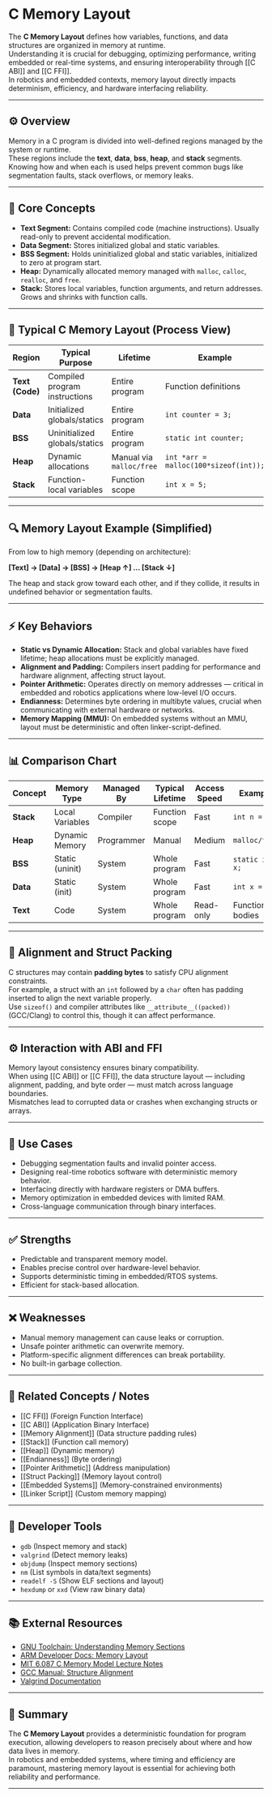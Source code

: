 # C Memory Layout

The **C Memory Layout** defines how variables, functions, and data structures are organized in memory at runtime.  
Understanding it is crucial for debugging, optimizing performance, writing embedded or real-time systems, and ensuring interoperability through [[C ABI]] and [[C FFI]].  
In robotics and embedded contexts, memory layout directly impacts determinism, efficiency, and hardware interfacing reliability.

---

## ⚙️ Overview

Memory in a C program is divided into well-defined regions managed by the system or runtime.  
These regions include the **text**, **data**, **bss**, **heap**, and **stack** segments.  
Knowing how and when each is used helps prevent common bugs like segmentation faults, stack overflows, or memory leaks.

---

## 🧠 Core Concepts

- **Text Segment:** Contains compiled code (machine instructions). Usually read-only to prevent accidental modification.
- **Data Segment:** Stores initialized global and static variables.
- **BSS Segment:** Holds uninitialized global and static variables, initialized to zero at program start.
- **Heap:** Dynamically allocated memory managed with `malloc`, `calloc`, `realloc`, and `free`.
- **Stack:** Stores local variables, function arguments, and return addresses. Grows and shrinks with function calls.

---

## 🧩 Typical C Memory Layout (Process View)

| Region | Typical Purpose | Lifetime | Example |
|---------|------------------|-----------|----------|
| **Text (Code)** | Compiled program instructions | Entire program | Function definitions |
| **Data** | Initialized globals/statics | Entire program | `int counter = 3;` |
| **BSS** | Uninitialized globals/statics | Entire program | `static int counter;` |
| **Heap** | Dynamic allocations | Manual via `malloc/free` | `int *arr = malloc(100*sizeof(int));` |
| **Stack** | Function-local variables | Function scope | `int x = 5;` |

---

## 🔍 Memory Layout Example (Simplified)

From low to high memory (depending on architecture):

**[Text] → [Data] → [BSS] → [Heap ↑] ... [Stack ↓]**

The heap and stack grow toward each other, and if they collide, it results in undefined behavior or segmentation faults.

---

## ⚡ Key Behaviors

- **Static vs Dynamic Allocation:** Stack and global variables have fixed lifetime; heap allocations must be explicitly managed.
- **Alignment and Padding:** Compilers insert padding for performance and hardware alignment, affecting struct layout.
- **Pointer Arithmetic:** Operates directly on memory addresses — critical in embedded and robotics applications where low-level I/O occurs.
- **Endianness:** Determines byte ordering in multibyte values, crucial when communicating with external hardware or networks.
- **Memory Mapping (MMU):** On embedded systems without an MMU, layout must be deterministic and often linker-script-defined.

---

## 📊 Comparison Chart

| Concept | Memory Type | Managed By | Typical Lifetime | Access Speed | Example |
|----------|--------------|-------------|------------------|--------------|----------|
| **Stack** | Local Variables | Compiler | Function scope | Fast | `int n = 5;` |
| **Heap** | Dynamic Memory | Programmer | Manual | Medium | `malloc/free` |
| **BSS** | Static (uninit) | System | Whole program | Fast | `static int x;` |
| **Data** | Static (init) | System | Whole program | Fast | `int x = 3;` |
| **Text** | Code | System | Whole program | Read-only | Function bodies |

---

## 🔧 Alignment and Struct Packing

C structures may contain **padding bytes** to satisfy CPU alignment constraints.  
For example, a struct with an `int` followed by a `char` often has padding inserted to align the next variable properly.  
Use `sizeof()` and compiler attributes like `__attribute__((packed))` (GCC/Clang) to control this, though it can affect performance.

---

## ⚙️ Interaction with ABI and FFI

Memory layout consistency ensures binary compatibility.  
When using [[C ABI]] or [[C FFI]], the data structure layout — including alignment, padding, and byte order — must match across language boundaries.  
Mismatches lead to corrupted data or crashes when exchanging structs or arrays.

---

## 🧰 Use Cases

- Debugging segmentation faults and invalid pointer access.
- Designing real-time robotics software with deterministic memory behavior.
- Interfacing directly with hardware registers or DMA buffers.
- Memory optimization in embedded devices with limited RAM.
- Cross-language communication through binary interfaces.

---

## ✅ Strengths

- Predictable and transparent memory model.
- Enables precise control over hardware-level behavior.
- Supports deterministic timing in embedded/RTOS systems.
- Efficient for stack-based allocation.

---

## ❌ Weaknesses

- Manual memory management can cause leaks or corruption.
- Unsafe pointer arithmetic can overwrite memory.
- Platform-specific alignment differences can break portability.
- No built-in garbage collection.

---

## 🧩 Related Concepts / Notes

- [[C FFI]] (Foreign Function Interface)
- [[C ABI]] (Application Binary Interface)
- [[Memory Alignment]] (Data structure padding rules)
- [[Stack]] (Function call memory)
- [[Heap]] (Dynamic memory)
- [[Endianness]] (Byte ordering)
- [[Pointer Arithmetic]] (Address manipulation)
- [[Struct Packing]] (Memory layout control)
- [[Embedded Systems]] (Memory-constrained environments)
- [[Linker Script]] (Custom memory mapping)

---

## 🔧 Developer Tools

- `gdb` (Inspect memory and stack)
- `valgrind` (Detect memory leaks)
- `objdump` (Inspect memory sections)
- `nm` (List symbols in data/text segments)
- `readelf -S` (Show ELF sections and layout)
- `hexdump` or `xxd` (View raw binary data)

---

## 📚 External Resources

- [GNU Toolchain: Understanding Memory Sections](https://sourceware.org/binutils/docs/)
- [ARM Developer Docs: Memory Layout](https://developer.arm.com/documentation/)
- [MIT 6.087 C Memory Model Lecture Notes](https://ocw.mit.edu/)
- [GCC Manual: Structure Alignment](https://gcc.gnu.org/onlinedocs/)
- [Valgrind Documentation](https://valgrind.org/docs/)

---

## 🧭 Summary

The **C Memory Layout** provides a deterministic foundation for program execution, allowing developers to reason precisely about where and how data lives in memory.  
In robotics and embedded systems, where timing and efficiency are paramount, mastering memory layout is essential for achieving both reliability and performance.

---
